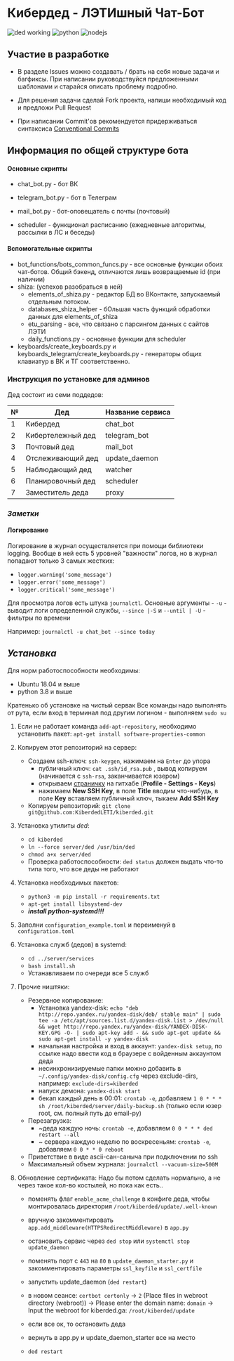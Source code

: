 # Кибердед - ЛЭТИшный Чат-Бот #
![ded working](https://img.shields.io/badge/ded-working-brightgreen) ![python](https://img.shields.io/badge/python-%3E%3D3.8-blue) ![nodejs](https://img.shields.io/badge/nodejs-%3E%3D12.0-blue)

## Участие в разработке ##
- В разделе Issues можно создавать / брать на себя новые задачи и багфиксы. 
При написании руководствуйся предложенными шаблонами и старайся описать проблему подробно.

- Для решения задачи сделай Fork проекта, напиши необходимый код и предложи Pull Request

- При написании Commit'ов рекомендуется придерживаться синтаксиса [Conventional Commits](https://www.conventionalcommits.org/ru/)

## Информация по общей структуре бота ##
#### Основные скрипты

- chat_bot.py - бот ВК

- telegram_bot.py - бот в Телеграм

- mail_bot.py - бот-оповещатель с почты (почтовый)

- scheduler - функционал расписанию (ежедневные алгоритмы, рассылки в ЛС и беседы)

#### Вспомогательные скрипты
- bot_functions/bots_common_funcs.py - все основные функции обоих чат-ботов. 
Общий бэкенд, отличаются лишь возвращаемые id (при наличии) 
- shiza: (успехов разобраться в ней)
  - elements_of_shiza.py - редактор БД во ВКонтакте, запускаемый отдельным потоком.
  - databases_shiza_helper - бОльшая часть функций обработки данных для elements_of_shiza
  - etu_parsing - все, что связано с парсингом данных с сайтов ЛЭТИ
  - daily_functions.py - основные функции для scheduler
- keyboards/create_keyboards.py и keyboards_telegram/create_keyboards.py - генераторы общих клавиатур в ВК и ТГ 
соответственно.

### Инструкция по установке для админов ###
Дед состоит из семи поддедов:

| №   | Дед               | Название сервиса |
|-----|-------------------|------------------|
| 1   | Кибердед          | chat_bot         |
| 2   | Кибертележный дед | telegram_bot     |
| 3   | Почтовый дед      | mail_bot         |
| 4   | Отслеживающий дед | update_daemon    |
| 5   | Наблюдающий дед   | watcher          |
| 6   | Планировочный дед | scheduler        |
| 7   | Заместитель деда  | proxy            |

### *Заметки* ###
#### Логирование ####
Логирование в журнал осуществляется при помощи библиотеки logging. Вообще в ней есть 5 уровней "важности" логов, но в
журнал попадают только 3 самых жестких:
+ `logger.warning('some_message')`
+ `logger.error('some_message')`
+ `logger.critical('some_message')`

Для просмотра логов есть штука `journalctl`. Основные аргументы - `-u` - выводит логи определенной службы, 
`--since |-S` и `--until | -U` - фильтры по времени

Например: `journalctl -u chat_bot --since today`
## *Установка* ##
Для норм работоспособности необходимы:
+ Ubuntu 18.04 и выше
+ python 3.8 и выше

Кратенько об установке на чистый сервак
Все команды надо выполнять от рута, если вход в терминал под другим логином - выполняем `sudo su`

1. Если не работает команда `add-apt-repository`, необходимо установить пакет: `apt-get install software-properties-common`

2. Копируем этот репозиторий на сервер:
   + Создаем ssh-ключ: `ssh-keygen`, нажимаем на `Enter` до упора
     + публичный ключ: `cat .ssh/id_rsa.pub` , вывод копируем (начинается с `ssh-rsa`, заканчивается юзером)
     + открываем [страничку](https://github.com/settings/keys) на гитхабе (**Profile - Settings - Keys**)
     + нажимаем **New SSH Key**, в поле **Title** вводим что-нибудь, в поле **Key** вставляем публичный ключ, тыкаем **Add SSH Key**
   + Копируем репозиторий: `git clone git@github.com:KiberdedLETI/kiberded.git`
3. Установка утилиты *ded*:
   + `cd kiberded`
   + `ln --force server/ded /usr/bin/ded`
   + `chmod a+x server/ded`
   + Проверка работоспособности: `ded status` должен выдать что-то типа того, что все деды не работают
4. Установка необходимых пакетов:
   + `python3 -m pip install -r requirements.txt`
   + `apt-get install libsystemd-dev`
   + ***install python-systemd!!!***
5. Заполни `configuration_example.toml` и переименуй в `configuration.toml`
6. Установка служб (дедов) в systemd:
   + `cd ../server/services`
   + `bash install.sh`
   + Устанавливаем по очереди все 5 служб
7. Прочие ништяки:
   + Резервное копирование:
     + Установка yandex-disk: `echo "deb http://repo.yandex.ru/yandex-disk/deb/ stable main" | sudo tee -a /etc/apt/sources.list.d/yandex-disk.list > /dev/null && wget http://repo.yandex.ru/yandex-disk/YANDEX-DISK-KEY.GPG -O- | sudo apt-key add - && sudo apt-get update && sudo apt-get install -y yandex-disk`
     + начальная настройка и вход в аккаунт: `yandex-disk setup`, по ссылке надо ввести код в браузере с войденным аккаунтом деда
     + несинхронизируемые папки можно добавить в `~/.config/yandex-disk/config.cfg` через exclude-dirs, например: `exclude-dirs=kiberded`
     + напуск демона: `yandex-disk start`
     + бекап каждый день в 00:01: `crontab -e`, добавляем `1 0 * * * sh /root/kiberded/server/daily-backup.sh` (только если юзер root, см. полный путь до email-py)
   + Перезагрузка:
     + ~деда каждую ночь: `crontab -e`, добавляем `0 0 * * * ded restart --all`
     + ~ сервера каждую неделю по воскресеньям: `crontab -e`, добавляем `0 0 * * 0 reboot`
   + Приветствие в виде ascii-сан-саныча при подключении по ssh
   + Максимальный объем журнала: `journalctl --vacuum-size=500M`

8. Обновление сертификата:
   Надо бы потом сделать нормально, а не через такое кол-во костылей, но пока как есть..

   + поменять флаг ``enable_acme_challenge`` в конфиге деда, чтобы монтировалась директория ``/root/kiberded/update/.well-known``

   + вручную закомментировать ``app.add_middleware(HTTPSRedirectMiddleware)`` в ``app.py``

   + остановить сервис через ``ded stop`` или ``systemctl stop update_daemon``

   + поменять порт с ``443`` на ``80`` в ``update_daemon_starter.py`` и закомментировать параметры ``ssl_keyfile`` и ``ssl_certfile``

   + запустить update_daemon (``ded restart``)

   + в новом сеансе: ``certbot certonly`` -> `2` (Place files in webroot directory (webroot)) -> Please enter the domain name: ``domain`` -> Input the webroot for kiberded.ga: `/root/kiberded/update`

   + если все ок, то остановить деда

   + вернуть в app.py и update_daemon_starter все на место

   + ``ded restart``